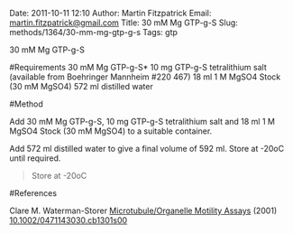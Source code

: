 Date: 2011-10-11 12:10
Author: Martin Fitzpatrick
Email: martin.fitzpatrick@gmail.com
Title: 30 mM Mg GTP-g-S
Slug: methods/1364/30-mm-mg-gtp-g-s
Tags: gtp

30 mM Mg GTP-g-S





#Requirements
30 mM Mg GTP-g-S*
10 mg GTP-g-S tetralithium salt (available from Boehringer Mannheim #220 467)
18 ml 1 M MgSO4 Stock (30 mM MgSO4)
572 ml distilled water

#Method

Add 30 mM Mg GTP-g-S, 10 mg GTP-g-S tetralithium salt and 18 ml 1 M MgSO4 Stock (30 mM MgSO4) to a suitable container.




Add 572 ml distilled water to give a final volume of 592 ml. Store at -20oC until required.


>Store at -20oC




#References


Clare M. Waterman-Storer [Microtubule/Organelle Motility Assays](http://dx.doi.org/10.1002/0471143030.cb1301s00)  (2001)
[10.1002/0471143030.cb1301s00](http://dx.doi.org/10.1002/0471143030.cb1301s00)




